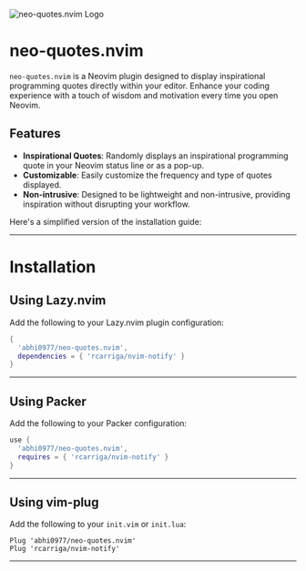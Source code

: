 ![neo-quotes.nvim Logo](https://res.cloudinary.com/drsgyrgqe/image/upload/c_fill,w_200,h_200/v1714228905/DALL_E_2024-04-27_20.05.56_-_A_minimalistic_and_modern_logo_design_for_a_software_project_named__neo-quotes.nvim_._The_logo_should_feature_stylized_quotation_marks_integrated_eleg_copy-removebg-previe_cl6llf.png)

# neo-quotes.nvim

`neo-quotes.nvim` is a Neovim plugin designed to display inspirational programming quotes directly within your editor. Enhance your coding experience with a touch of wisdom and motivation every time you open Neovim.

## Features

- **Inspirational Quotes**: Randomly displays an inspirational programming quote in your Neovim status line or as a pop-up.
- **Customizable**: Easily customize the frequency and type of quotes displayed.
- **Non-intrusive**: Designed to be lightweight and non-intrusive, providing inspiration without disrupting your workflow.

Here's a simplified version of the installation guide:

---

# Installation

## Using **Lazy.nvim**

Add the following to your Lazy.nvim plugin configuration:

```lua
{
  'abhi0977/neo-quotes.nvim',
  dependencies = { 'rcarriga/nvim-notify' }
}
```

---

## Using **Packer**

Add the following to your Packer configuration:

```lua
use {
  'abhi0977/neo-quotes.nvim',
  requires = { 'rcarriga/nvim-notify' }
}
```

---

## Using **vim-plug**

Add the following to your `init.vim` or `init.lua`:

```vim
Plug 'abhi0977/neo-quotes.nvim'
Plug 'rcarriga/nvim-notify'
```

---
